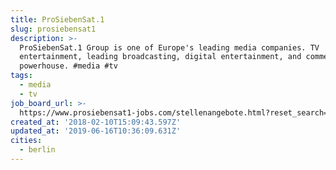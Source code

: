```yaml
---
title: ProSiebenSat.1
slug: prosiebensat1
description: >-
  ProSiebenSat.1 Group is one of Europe's leading media companies. TV
  entertainment, leading broadcasting, digital entertainment, and commerce
  powerhouse. #media #tv
tags:
  - media
  - tv
job_board_url: >-
  https://www.prosiebensat1-jobs.com/stellenangebote.html?reset_search=0&search_mode=job_filter_advanced&filter%5Bvolltext%5D=&filter%5Bcountr%5D%5B%5D=41
created_at: '2018-02-10T15:09:43.597Z'
updated_at: '2019-06-16T10:36:09.631Z'
cities:
  - berlin
---
```



